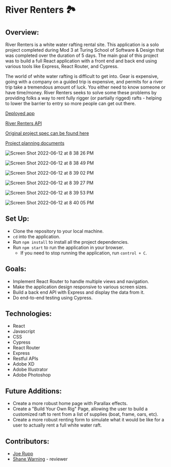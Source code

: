 # River Renters 🏞

## Overview:

River Renters is a white water rafting rental site. This application is a solo project completed during Mod 3 at Turing School of Software & Design that was completed over the duration of 5 days. The main goal of this project was to build a full React application with a front end and back end using various tools like Express, React Router, and Cypress.

The world of white water rafting is difficult to get into. Gear is expensive, going with a company on a guided trip is expensive, and permits for a river trip take a tremendous amount of luck. You either need to know someone or have time/money. River Renters seeks to solve some these problems by providing folks a way to rent fully rigger (or partially rigged) rafts - helping to lower the barrier to entry so more people can get out there.

[Deployed app](https://river-renters.herokuapp.com/)

[River Renters API](https://github.com/JoeRupp/river-renters-api)

[Original project spec can be found here](https://frontend.turing.edu/projects/module-3/showcase.html)

[Project planning documents](https://xd.adobe.com/view/8f257575-40ae-4a61-b658-fc1928bb8389-da76/)

![Screen Shot 2022-06-12 at 8 38 26 PM](https://user-images.githubusercontent.com/96392562/173269925-a05cbcb5-484f-4e9b-8fdd-26512d9ef50b.png)

![Screen Shot 2022-06-12 at 8 38 49 PM](https://user-images.githubusercontent.com/96392562/173269936-612a1269-3663-4eca-8259-9d2fbf1cf0bb.png)

![Screen Shot 2022-06-12 at 8 39 02 PM](https://user-images.githubusercontent.com/96392562/173269943-80152aac-30a3-418a-995b-30db9a3d3280.png)

![Screen Shot 2022-06-12 at 8 39 27 PM](https://user-images.githubusercontent.com/96392562/173269953-8e74449a-c872-4468-becf-6815e5d6ec47.png)

![Screen Shot 2022-06-12 at 8 39 53 PM](https://user-images.githubusercontent.com/96392562/173269963-9862cd82-902c-405e-948b-ba31d44b950e.png)

![Screen Shot 2022-06-12 at 8 40 05 PM](https://user-images.githubusercontent.com/96392562/173269973-4c509742-7b35-445a-9fee-3b719b785ebd.png)

## Set Up:

- Clone the repository to your local machine.
- `cd` into the application.
- Run `npm install` to install all the project dependencies.
- Run `npm start` to run the application in your browser.
  - If you need to stop running the application, run `control + C`.

## Goals:

- Implement React Router to handle multiple views and navigation.
- Make the application design responsive to various screen sizes.
- Build a back end API with Express and display the data from it.
- Do end-to-end testing using Cypress.

## Technologies:

- React
- Javascript
- CSS
- Cypress
- React Router
- Express
- Restful APIs
- Adobe XD
- Adobe Illustrator
- Adobe Photoshop

## Future Additions:

- Create a more robust home page with Parallax effects.
- Create a "Build Your Own Rig" Page, allowing the user to build a customized raft to rent from a list of supplies (boat, frame, oars, etc).
- Create a more robust renting form to simulate what it would be like for a user to actually rent a full white water raft.

## Contributors:

- [Joe Rupp](https://github.com/JoeRupp)
- [Shane Warning](https://github.com/shanekwarning) - reviewer
